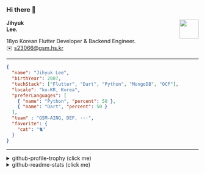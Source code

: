 ### Hi there 👋
<img src="https://github.githubassets.com/images/mona-loading-default.gif" width="50px" align="right">
</a>

**Jihyuk\
Lee.**

18yo Korean Flutter Developer & Backend Engineer.\
✉️ <s23066@gsm.hs.kr>

---

```json
{
  "name": "Jihyuk Lee",
  "birthYear": 2007,
  "techStack": ["Flutter", "Dart", "Python", "MongoDB", "OCP"],
  "locale": "ko-KR, Korea",
  "preferLanguages": [
    { "name": "Python", "percent": 50 },
    { "name": "Dart", "percent": 50 }
  ],
  "team" : "GSM-AING, DEF, ···",
  "favorite": {
    "cat": "🐈"
  }
}
```
---
<details>
  <summary>github-profile-trophy (click me)</summary>
  
![](https://github-profile-trophy.vercel.app/?username=withJihyuk&row=1&column=8&theme=nord)
  
</details>
<details>
  <summary>github-readme-stats (click me)</summary>
  
<!--START_SECTION:waka-->
![Code Time](http://img.shields.io/badge/Code%20Time-552%20hrs%208%20mins-blue)

![Lines of code](https://img.shields.io/badge/%EC%A0%80%EB%8A%94%20%EC%97%AC%ED%83%9C%EA%B9%8C%EC%A7%80%20-429.6%20thousand%20%EC%A4%84%EC%9D%98%20%EC%BD%94%EB%93%9C%EB%A5%BC%20%EC%9E%91%EC%84%B1%ED%96%88%EC%96%B4%EC%9A%94.-blue)

**저는 저녁형 인간이에요. 🦉** 

```text
🌞 아침                     263 commits         ████░░░░░░░░░░░░░░░░░░░░░   15.86 % 
🌆 낮　                     563 commits         ████████░░░░░░░░░░░░░░░░░   33.96 % 
🌃 저녁                     604 commits         █████████░░░░░░░░░░░░░░░░   36.43 % 
🌙 밤　                     228 commits         ███░░░░░░░░░░░░░░░░░░░░░░   13.75 % 
```


📊 **저는 이번주를 이렇게 시간을 보냈어요.** 

```text
🕑︎ Timezone: Asia/Seoul

💬 프로그래밍 언어들: 
Dart                     4 hrs 9 mins        ██████████████████████░░░   86.54 % 
Java                     8 mins              █░░░░░░░░░░░░░░░░░░░░░░░░   03.06 % 
YAML                     7 mins              █░░░░░░░░░░░░░░░░░░░░░░░░   02.47 % 
Git Config               5 mins              █░░░░░░░░░░░░░░░░░░░░░░░░   02.02 % 
Bash                     4 mins              ░░░░░░░░░░░░░░░░░░░░░░░░░   01.66 % 

🔥 에디터들: 
VS Code                  4 hrs 30 mins       ███████████████████████░░   93.57 % 
Android Studio           18 mins             ██░░░░░░░░░░░░░░░░░░░░░░░   06.43 % 

💻 운영 체제들: 
Mac                      4 hrs 48 mins       █████████████████████████   100.00 % 
```


 Last Updated on 08/11/2024 18:47:07 UTC
<!--END_SECTION:waka-->

</details>

</div>

